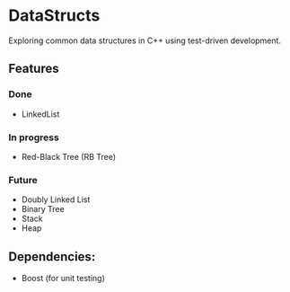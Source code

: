 # DataStructs
Exploring common data structures in C++ using test-driven development.

## Features

### Done
- LinkedList

### In progress
- Red-Black Tree (RB Tree)

### Future
- Doubly Linked List
- Binary Tree
- Stack
- Heap

##  Dependencies:
- Boost (for unit testing)

